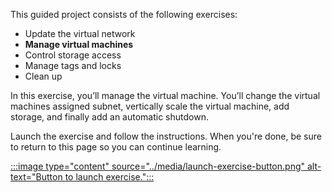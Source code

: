 This guided project consists of the following exercises:

- Update the virtual network
- **Manage virtual machines**
- Control storage access
- Manage tags and locks
- Clean up

In this exercise, you’ll manage the virtual machine. You’ll change the virtual machines assigned subnet, vertically scale the virtual machine, add storage, and finally add an automatic shutdown.

Launch the exercise and follow the instructions. When you're done, be sure to return to this page so you can continue learning.

[:::image type="content" source="../media/launch-exercise-button.png" alt-text="Button to launch exercise.":::
 ](https://microsoftlearning.github.io/AZ-1008-Administer-Active-Directory-Domain-Services/Instructions/Labs/LAB_02_exercise_configure_domain_controller_operations.html)
